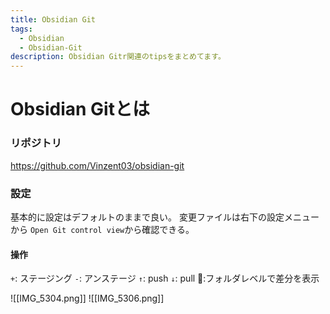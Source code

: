 ```yaml
---
title: Obsidian Git
tags:
  - Obsidian
  - Obsidian-Git
description: Obsidian Gitr関連のtipsをまとめてます。
---
```

# Obsidian Gitとは

### リポジトリ

https://github.com/Vinzent03/obsidian-git

### 設定

基本的に設定はデフォルトのままで良い。
変更ファイルは右下の設定メニューから
`Open Git control view`から確認できる。

#### 操作

`+`: ステージング
`-`: アンステージ
`↑`: push
`↓`: pull
📁:フォルダレベルで差分を表示

![[IMG_5304.png]]
![[IMG_5306.png]]